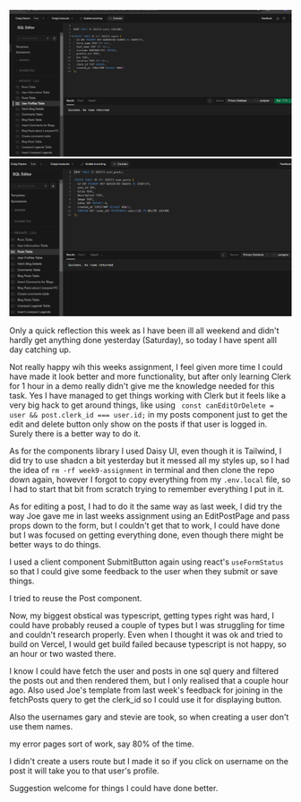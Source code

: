 ![users table](image-1.png)
![user_posts table](image.png)

Only a quick reflection this week as I have been ill all weekend and didn't hardly get anything done yesterday (Saturday), so today I have spent alll day catching up.

Not really happy wih this weeks assignment, I feel given more time I could have made it look better and more functionality, but after only learning Clerk for 1 hour in a demo really didn't give me the knowledge needed for this task. Yes I have managed to get things working with Clerk but it feels like a very big hack to get around things, like using ` const canEditOrDelete = user && post.clerk_id === user.id;` in my posts component just to get the edit and delete button only show on the posts if that user is logged in. Surely there is a better way to do it.

As for the components library I used Daisy UI, even though it is Tailwind, I did try to use shadcn a bit yesterday but it messed all my styles up, so I had the idea of `rm -rf week9-assignment` in terminal and then clone the repo down again, however I forgot to copy everything from my `.env.local` file, so I had to start that bit from scratch trying to remember everything I put in it.

As for editing a post, I had to do it the same way as last week, I did try the way Joe gave me in last weeks assignment using an EditPostPage and pass props down to the form, but I couldn't get that to work, I could have done but I was focused on getting everything done, even though there might be better ways to do things.

I used a client component SubmitButton again using react's `useFormStatus` so that I could give some feedback to the user when they submit or save things.

I tried to reuse the Post component.

Now, my biggest obstical was typescript, getting types right was hard, I could have probably reused a couple of types but I was struggling for time and couldn't research properly. Even when I thought it was ok and tried to build on Vercel, I would get build failed because typescript is not happy, so an hour or two wasted there.

I know I could have fetch the user and posts in one sql query and filtered the posts out and then rendered them, but I only realised that a couple hour ago. Also used Joe's template from last week's feedback for joining in the fetchPosts query to get the clerk_id so I could use it for displaying button.

Also the usernames gary and stevie are took, so when creating a user don't use them names.

my error pages sort of work, say 80% of the time.

I didn't create a users route but I made it so if you click on username on the post it will take you to that user's profile.

Suggestion welcome for things I could have done better.
